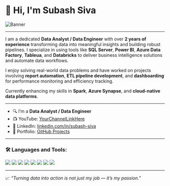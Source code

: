 # 👋 Hi, I'm Subash Siva

![Banner](your-banner-image-url-here) <!-- Replace with your own image or banner link -->

---

I am a dedicated **Data Analyst / Data Engineer** with over **2 years of experience** transforming data into meaningful insights and building robust pipelines. I specialize in using tools like **SQL Server**, **Power BI**, **Azure Data Factory**, **Tableua**, and **Databricks** to deliver business intelligence solutions and automate data workflows.  

I enjoy solving real-world data problems and have worked on projects involving **report automation**, **ETL pipeline development**, and **dashboarding** for performance monitoring and efficiency tracking.  

Currently enhancing my skills in **Spark**, **Azure Synapse**, and **cloud-native data platforms**.

---

- 🔍 I’m a **Data Analyst / Data Engineer**
- 📺 YouTube: [YourChannelLinkHere](#)
- 💼 LinkedIn: [linkedin.com/in/subash-siva](https://www.linkedin.com/in/subhash-s-54408724a)
- 📂 Portfolio: [GitHub Projects](https://subash0719.github.io/) 

---

### 🛠️ Languages and Tools:
<p>
  <img src="https://img.shields.io/badge/-SQL_Server-CC2927?style=flat&logo=microsoft-sql-server&logoColor=white" />
  <img src="https://img.shields.io/badge/-Power_BI-F2C811?style=flat&logo=powerbi&logoColor=black" />
  <img src="https://img.shields.io/badge/-Azure-0078D4?style=flat&logo=microsoft-azure&logoColor=white" />
  <img src="https://img.shields.io/badge/-Databricks-E34A6F?style=flat&logo=databricks&logoColor=white" />
  <img src="https://img.shields.io/badge/-Python-3776AB?style=flat&logo=python&logoColor=white" />
  <img src="https://img.shields.io/badge/-Spark-E25A1C?style=flat&logo=apachespark&logoColor=white" />
  <img src="https://img.shields.io/badge/-Git-F05032?style=flat&logo=git&logoColor=white" />
  <img src="https://img.shields.io/badge/-Tableau-E97627?style=flat&logo=tableau&logoColor=white" />
</p>

---

📈 _“Turning data into action is not just my job — it’s my passion.”_

